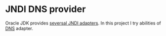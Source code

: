 # JNDI DNS provider
Oracle JDK provides [seversal JNDI adapters](https://docs.oracle.com/javase/8/docs/technotes/guides/jndi/).
In this project I try abilities of [DNS](https://docs.oracle.com/javase/8/docs/technotes/guides/jndi/jndi-dns.html) adapter.
